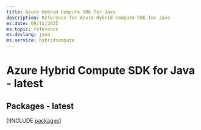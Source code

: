 ```yaml
---
title: Azure Hybrid Compute SDK for Java
description: Reference for Azure Hybrid Compute SDK for Java
ms.date: 08/11/2025
ms.topic: reference
ms.devlang: java
ms.service: hybridcompute
---
```

# Azure Hybrid Compute SDK for Java - latest
## Packages - latest
[!INCLUDE [packages](hybrid-compute-index.md)]